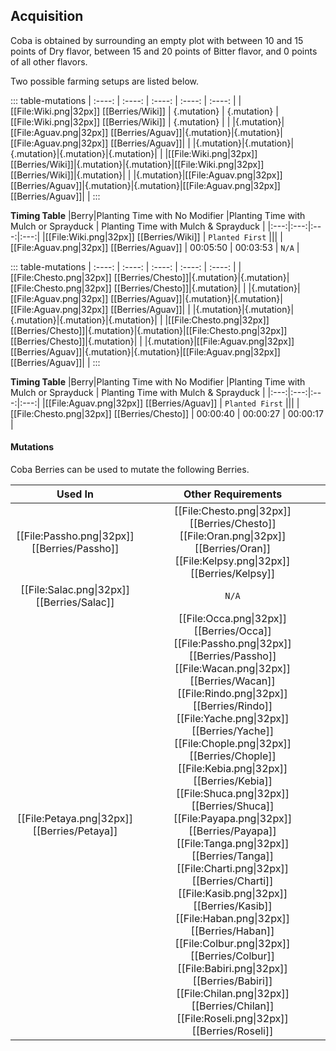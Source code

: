 ## Acquisition

Coba is obtained by surrounding an empty plot with between 10 and 15 points of Dry flavor, between 15 and 20 points of Bitter flavor, and 0 points of all other flavors.

Two possible farming setups are listed below.

::: table-mutations
| :----: | :----: | :----: | :----: | :----: |
| [[File:Wiki.png\|32px]] [[Berries/Wiki]] | {.mutation} | {.mutation} | [[File:Wiki.png\|32px]] [[Berries/Wiki]] | {.mutation} | |
|{.mutation}|[[File:Aguav.png\|32px]] [[Berries/Aguav]]|{.mutation}|{.mutation}|[[File:Aguav.png\|32px]] [[Berries/Aguav]]| |
|{.mutation}|{.mutation}|{.mutation}|{.mutation}|{.mutation}| |
|[[File:Wiki.png\|32px]] [[Berries/Wiki]]|{.mutation}|{.mutation}|[[File:Wiki.png\|32px]] [[Berries/Wiki]]|{.mutation}| |
|{.mutation}|[[File:Aguav.png\|32px]] [[Berries/Aguav]]|{.mutation}|{.mutation}|[[File:Aguav.png\|32px]] [[Berries/Aguav]]| |
:::

**Timing Table**
|Berry|Planting Time with No Modifier |Planting Time with Mulch or Sprayduck |	Planting Time with Mulch & Sprayduck |
|:---:|:---:|:---:|:---:|
|[[File:Wiki.png\|32px]] [[Berries/Wiki]] 	| `Planted First` |||
|[[File:Aguav.png\|32px]] [[Berries/Aguav]] |	00:05:50 | 00:03:53 |	`N/A`   |

::: table-mutations
| :----: | :----: | :----: | :----: | :----: |
|[[File:Chesto.png\|32px]] [[Berries/Chesto]]|{.mutation}|{.mutation}|[[File:Chesto.png\|32px]] [[Berries/Chesto]]|{.mutation}| |
|{.mutation}|[[File:Aguav.png\|32px]] [[Berries/Aguav]]|{.mutation}|{.mutation}|[[File:Aguav.png\|32px]] [[Berries/Aguav]]| |
|{.mutation}|{.mutation}|{.mutation}|{.mutation}|{.mutation}| |
|[[File:Chesto.png\|32px]] [[Berries/Chesto]]|{.mutation}|{.mutation}|[[File:Chesto.png\|32px]] [[Berries/Chesto]]|{.mutation}| |
|{.mutation}|[[File:Aguav.png\|32px]] [[Berries/Aguav]]|{.mutation}|{.mutation}|[[File:Aguav.png\|32px]] [[Berries/Aguav]]| |
:::

**Timing Table**
|Berry|Planting Time with No Modifier |Planting Time with Mulch or Sprayduck |	Planting Time with Mulch & Sprayduck |
|:---:|:---:|:---:|:---:|
|[[File:Aguav.png\|32px]] [[Berries/Aguav]] 	| `Planted First` |||
|[[File:Chesto.png\|32px]] [[Berries/Chesto]] |	00:00:40 |	00:00:27 |	00:00:17 |

#### Mutations
Coba Berries can be used to mutate the following Berries.

| Used In                                       | Other Requirements |
| :---:                                         | :---: |
| [[File:Passho.png\|32px]] [[Berries/Passho]] | [[File:Chesto.png\|32px]] [[Berries/Chesto]] [[File:Oran.png\|32px]] [[Berries/Oran]] [[File:Kelpsy.png\|32px]] [[Berries/Kelpsy]] |
| [[File:Salac.png\|32px]] [[Berries/Salac]] | `N/A` |
| [[File:Petaya.png\|32px]] [[Berries/Petaya]]  | [[File:Occa.png\|32px]] [[Berries/Occa]] [[File:Passho.png\|32px]] [[Berries/Passho]] [[File:Wacan.png\|32px]] [[Berries/Wacan]] [[File:Rindo.png\|32px]] [[Berries/Rindo]] [[File:Yache.png\|32px]] [[Berries/Yache]] [[File:Chople.png\|32px]] [[Berries/Chople]] [[File:Kebia.png\|32px]] [[Berries/Kebia]] [[File:Shuca.png\|32px]] [[Berries/Shuca]] [[File:Payapa.png\|32px]] [[Berries/Payapa]] [[File:Tanga.png\|32px]] [[Berries/Tanga]] [[File:Charti.png\|32px]] [[Berries/Charti]] [[File:Kasib.png\|32px]] [[Berries/Kasib]] [[File:Haban.png\|32px]] [[Berries/Haban]] [[File:Colbur.png\|32px]] [[Berries/Colbur]] [[File:Babiri.png\|32px]] [[Berries/Babiri]] [[File:Chilan.png\|32px]] [[Berries/Chilan]] [[File:Roseli.png\|32px]] [[Berries/Roseli]] |